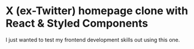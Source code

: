 # X (ex-Twitter) homepage clone with React & Styled Components
I just wanted to test my frontend development skills out using this one.
